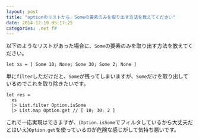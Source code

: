 ```yaml
---
layout: post
title: "optionのリストから、Someの要素のみを取り出す方法を教えてください"
date: 2014-12-19 05:17:25
categories: .net f#
---
```

<p>以下のようなリストがあった場合に、<code>Some</code>の要素のみを取り出す方法を教えてください。</p>



<pre class="lang-fs prettyprint-override"><code>let xs = [ Some 10; None; Some 30; Some 2; None ]
</code></pre>

<p>単に<code>filter</code>しただけだと、<code>Some</code>が残ってしまいますが、<code>Some</code>だけを取り出しているのでこれを取り除きたいです。</p>

<pre class="lang-fs prettyprint-override"><code>let res =
  xs
  |&gt; List.filter Option.isSome
  |&gt; List.map Option.get // [ 10; 30; 2 ]
</code></pre>

<p>これで一応実現はできますが、(<code>Option.isSome</code>でフィルタしているから大丈夫だとはいえ)<code>Option.get</code>を使っているのが危険な感じがして気持ち悪いです。</p>
